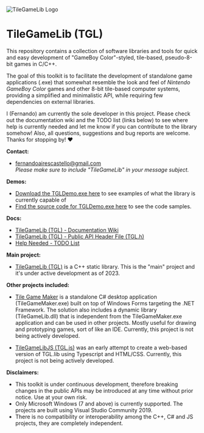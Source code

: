 ![TileGameLib Logo](https://github.com/FernandoAiresCastello/TileGameToolkit/blob/master/Images/github-banner-1.png?raw=true)

# TileGameLib (TGL)
This repository contains a collection of software libraries and tools for quick and easy development of "GameBoy Color"-styled, tile-based, pseudo-8-bit games in C/C++.

The goal of this toolkit is to facilitate the development of standalone game applications (.exe) that somewhat resemble the look and feel of *Nintendo GameBoy Color* games and other 8-bit tile-based computer systems, providing a simplified and minimalistic API, while requiring few dependencies on external libraries.

I (Fernando) am currently the sole developer in this project. Please check out the documentation wiki and the TODO list (links below) to see where help is currently needed and let me know if you can contribute to the library somehow! Also, all questions, suggestions and bug reports are welcome. Thanks for stopping by! ❤️

**Contact:**

- [fernandoairescastello@gmail.com](mailto:fernandoairescastello@gmail.com?subject=TileGameLib)\
    *Please make sure to include "TileGameLib" in your message subject.*

**Demos:**

- [Download the TGLDemo.exe here](https://github.com/FernandoAiresCastello/TileGameLib/tree/master/TileGameLibC/Builds) to see examples of what the library is currently capable of
- [Find the source code for TGLDemo.exe here](https://github.com/FernandoAiresCastello/TileGameLib/tree/master/TileGameLibC/TGLDemo) to see the code samples.

**Docs:**

- [TileGameLib (TGL) - Documentation Wiki](https://fernandoairescastello.neocities.org/proj/tgl/tgl_index)
- [TileGameLib (TGL) - Public API Header File (TGL.h)](https://github.com/FernandoAiresCastello/TileGameToolkit/blob/master/TileGameLibC/TGL/TGL.h)
- [Help Needed - TODO List](https://github.com/FernandoAiresCastello/TileGameLib/blob/master/TODO.md)

**Main project:**

- [TileGameLib (TGL)](https://github.com/FernandoAiresCastello/TileGameToolkit/tree/master/TileGameLibC) is a C++ static library. This is the "main" project and it's under active development as of 2023.

**Other projects included:**

- [Tile Game Maker](https://github.com/FernandoAiresCastello/TileGameToolkit/tree/master/TileGameLibCS) is a standalone C# desktop application (TileGameMaker.exe) built on top of Windows Forms targeting the .NET Framework. The solution also includes a dynamic library (TileGameLib.dll) that is independent from the TileGameMaker.exe application and can be used in other projects. Mostly useful for drawing and prototyping games, sort of like an IDE. Currently, this project is not being actively developed.

- [TileGameLibJS (TGL.js)](https://github.com/FernandoAiresCastello/TileGameToolkit/tree/master/TileGameLibJS) was an early attempt to create a web-based version of TGL.lib using Typescript and HTML/CSS. Currently, this project is not being actively developed.

**Disclaimers:**

- This toolkit is under continuous development, therefore breaking changes in the public APIs may be introduced at any time without prior notice. Use at your own risk.
- Only Microsoft Windows (7 and above) is currently supported. The projects are built using Visual Studio Community 2019. 
- There is no compatibility or interoperability among the C++, C# and JS projects, they are completely independent.
